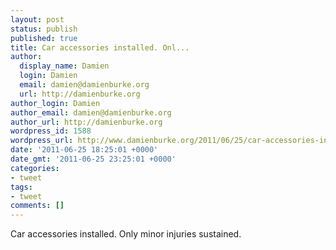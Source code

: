 ```yaml
---
layout: post
status: publish
published: true
title: Car accessories installed. Onl...
author:
  display_name: Damien
  login: Damien
  email: damien@damienburke.org
  url: http://damienburke.org
author_login: Damien
author_email: damien@damienburke.org
author_url: http://damienburke.org
wordpress_id: 1588
wordpress_url: http://www.damienburke.org/2011/06/25/car-accessories-installed-onl/
date: '2011-06-25 18:25:01 +0000'
date_gmt: '2011-06-25 23:25:01 +0000'
categories:
- tweet
tags:
- tweet
comments: []
---
```

<p>Car accessories installed. Only minor injuries sustained.</p>

